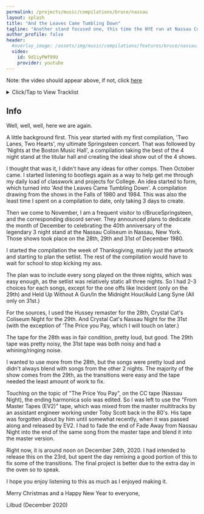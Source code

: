 ```yaml
---
permalink: /projects/music/compilations/bruce/nassau
layout: splash
title: "And the Leaves Came Tumbling Down"
tagline: "Another stand focused one, this time the NYE run at Nassau Coliseum in Dec. 1980 (Released December 2020)"
author_profile: false
header:
  #overlay_image: /assets/img/music/compilations/features/bruce/nassau.jpg
  video:
    id: 9d1iyPWf99U
    provider: youtube
---
```


Note: the video should appear above, if not, click [here](https://www.youtube.com/watch?v=9d1iyPWf99U)

<details>
<summary>Click/Tap to View Tracklist</summary>
<pre>
<code>
Disc 1:
01 - Night (Dec 31st)
02 - Prove It All Night (Dec 31st)
03 - Spirit In The Night (Dec 31st)
04 - Two Hearts (Dec 28th)
05 - Tenth Avenue Freeze-out (Dec 28th)
06 - Who'll Stop The Rain (Dec 29th)
07 - Darkness On The Edge Of Town (Dec 29th)
08 - Factory (Dec 29th)
09 - Independence Day (Dec 29th)
10 - Racing In The Street (Dec 31st)
11 - The River (Dec 31st)
12 - Badlands (Dec 31st)
13 - Thunder Road (Dec 31st)

Disc 2:
01 - The Promised Land (Dec 29th)
02 - This Land Is Your Land (Dec 29th)
03 - Cadillac Ranch (Dec 28th)
04 - Out In The Street (Dec 28th)
05 - Hungry Heart (Dec 31st)
06 - Candy's Room (Dec 29th)
07 - Sherry Darling (Dec 28th)
08 - Rendezvous (Dec 31st)
09 - Fade Away (Dec 31st) - (small cut towards end)
10 - The Price You Pay (Dec 31st)
11 - Fire (Dec 29th)
12 - Because The Night (Dec 29th)
13 - 4th Of July, Asbury Park (Sandy) (Dec 29th)

Disc 3:
01 - For You (Dec 29th)
02 - Stolen Car (Dec 29th)
03 - Wreck On The Highway (Dec 29th)
04 - Point Blank (Dec 29th)
05 - The Ties That Bind (Dec 29th)
06 - Merry Christmas Baby (Dec 29th)
07 - Santa Claus Is Comin' To Town (Dec 29th)
08 - Ramrod (Dec 28th)
09 - You Can Look (But You Better Not Touch) (Dec 28th)

Disc 4:
01 - Held Up Without A Gun (Dec 31st)
02 - In The Midnight Hour (Dec 31st)
03 - Auld Lang Syne (Dec 31st)
04 - Incident On 57th Street (Dec 29th)
05 - Rosalita (Come Out Tonight)  (Dec 29th)
06 - Backstreets (Dec 28th)
07 - Jungleland (Dec 29th)
08 - Born To Run (Dec 31st)
09 - Detroit Medley (Dec 31st)
10 - Twist And Shout (Dec 31st)
11 - Raise Your Hand (Dec 31st)
</code>
</pre>
</details>

## Info

Well, well, well, here we are again.

A little background first. This year started with my first compilation, 'Two Lanes, Two Hearts', my ultimate Springsteen concert. That was followed by 'Nights at the Boston Music Hall', a compilation taking the best of the 4 night stand at the titular hall and creating the ideal show out of the 4 shows.

I thought that was it, I didn't have any ideas for other comps. Then October came. I started listening to bootlegs again as a way to help get me through my daily load of classwork and projects for College. An idea started to form, which turned into 'And the Leaves Came Tumbling Down'. A compilation drawing from the shows in the Falls of 1980 and 1984. This was also the least time I spent on a compilation to date, only taking 3 days to create.

Then we come to November, I am a frequent visitor to r/BruceSpringsteen, and the corresponding discord server. They announced plans to dedicate the month of December to celebrating the 40th anniversary of the legendary 3 night stand at the Nassau Coliseum in Nassau, New York. Those shows took place on the 28th, 29th and 31st of December 1980.

I started the compilation the week of Thanksgiving, mainly just the artwork and starting to plan the setlist. The rest of the compilation would have to wait for school to stop kicking my ass.

The plan was to include every song played on the three nights, which was easy enough, as the setlist was relatively static all three nights. So I had 2-3 choices for each songs, except for the one offs like Incident (only on the 29th) and Held Up Without A Gun/In the Midnight Hour/Auld Lang Syne (All only on 31st.)

For the sources, I used the Hussey remaster for the 28th, Crystal Cat's Coliseum Night for the 29th. And Crystal Cat's Nassau Night for the 31st (with the exception of 'The Price you Pay, which I will touch on later.)

The tape for the 28th was in fair condition, pretty loud, but good. The 29th tape was pretty noisy, the 31st tape was both noisy and had a whining/ringing noise.

I wanted to use more from the 28th, but the songs were pretty loud and didn't always blend with songs from the other 2 nights. The majority of the show comes from the 29th, as the transitions were easy and the tape needed the least amount of work to fix.

Touching on the topic of "The Price You Pay", on the CC tape (Nassau Night), the ending harmonica solo was edited. So I was left to use the "From Master Tapes (EV2)" tape, which was mixed from the master multitracks by an assistant engineer working under Toby Scott back in the 80's. His tape was forgotten about by him until somewhat recently, when it was passed along and released by EV2. I had to fade the end of Fade Away from Nassau Night into the end of the same song from the master tape and blend it into the master version.

Right now, it is around noon on December 24th, 2020. I had intended to release this on the 23rd, but spent the day remixing a good portion of this to fix some of the transitions. The final project is better due to the extra day in the oven so to speak.

I hope you enjoy listening to this as much as I enjoyed making it.

Merry Christmas and a Happy New Year to everyone,

Lilbud (December 2020)
